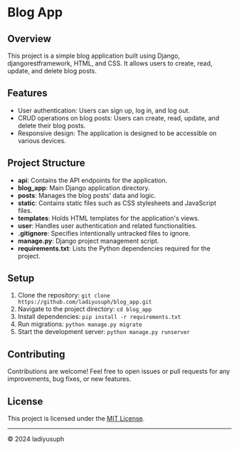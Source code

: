 # Blog App

## Overview
This project is a simple blog application built using Django, djangorestframework, HTML, and CSS. It allows users to create, read, update, and delete blog posts. 

## Features
- User authentication: Users can sign up, log in, and log out.
- CRUD operations on blog posts: Users can create, read, update, and delete their blog posts.
- Responsive design: The application is designed to be accessible on various devices.

## Project Structure
- **api**: Contains the API endpoints for the application.
- **blog_app**: Main Django application directory.
- **posts**: Manages the blog posts' data and logic.
- **static**: Contains static files such as CSS stylesheets and JavaScript files.
- **templates**: Holds HTML templates for the application's views.
- **user**: Handles user authentication and related functionalities.
- **.gitignore**: Specifies intentionally untracked files to ignore.
- **manage.py**: Django project management script.
- **requirements.txt**: Lists the Python dependencies required for the project.

## Setup
1. Clone the repository: `git clone https://github.com/ladiyusuph/blog_app.git`
2. Navigate to the project directory: `cd blog_app`
3. Install dependencies: `pip install -r requirements.txt`
4. Run migrations: `python manage.py migrate`
5. Start the development server: `python manage.py runserver`

## Contributing
Contributions are welcome! Feel free to open issues or pull requests for any improvements, bug fixes, or new features.

## License
This project is licensed under the [MIT License](LICENSE).

---

© 2024 ladiyusuph